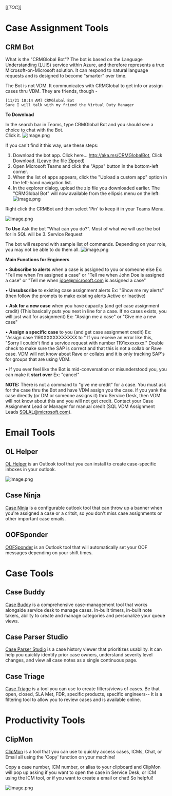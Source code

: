[[_TOC_]]

# Case Assignment Tools

## CRM Bot

What is the "CRMGlobal Bot"?
The bot is based on the Language Understanding (LUIS) service within Azure, and therefore represents a true Microsoft-on-Microsoft solution.  It can respond to natural language requests and is designed to become "smarter" over time.

The Bot is not VDM.  It communicates with CRMGlobal to get info or assign cases thru VDM.  They are friends, though - 

	[11/21 10:14 AM] CRMGlobal Bot
	Sure I will talk with my friend the Virtual Duty Manager 

**To Download**

 In the search bar in Teams, type CRMGlobal Bot and you should see a choice to chat with the Bot.  
Click it.
![image.png](/.attachments/image-498f956f-4bde-49a0-878e-81c2cea0f14e.png)

If you can't find it this way, use these steps:

1. Download the bot app.  Click here… http://aka.ms/CRMGlobalBot, Click Download. (Leave the file Zipped)
2. Open Microsoft Teams and click the "Apps" button in the bottom-left corner.
3. When the list of apps appears, click the "Upload a custom app" option in the left-hand navigation list.
4. In the explorer dialog, upload the zip file you downloaded earlier.
The "CRMGlobal Bot" will now available from the ellipsis menu on the left:	
![image.png](/.attachments/image-28d568c8-1465-4e22-a882-d299564d8ccd.png)

Right click the CRMBot and then select 'Pin' to keep it in your Teams Menu.

![image.png](/.attachments/image-30d3886f-83d7-4ecf-84bf-d695166faa8a.png)

**To Use**
Ask the bot "What can you do?".  Most of what we will use the bot for in SQL will be 3. Service Request
	
	

The bot will respond with sample list of commands.  Depending on your role, you may not be able to do them all.
![image.png](/.attachments/image-027c2b36-d1e4-40f5-8664-cf4f18116519.png)

**Main Functions for Engineers**

• **Subscribe to alerts** when a case is assigned to you or someone else
Ex: "Tell me when I’m assigned a case" or "Tell me when John Doe is assigned a case" or "Tell me when jdoe@microsoft.com is assigned a case"

• **Unsubscribe** to existing case assignment alerts
Ex: "Show me my alerts" (then follow the prompts to make existing alerts Active or Inactive)
 
• **Ask for a new case** when you have capacity (and get case assignment credit)
(This basically puts you next in line for a case.  If no cases exists, you will just wait for assignment)
Ex: "Assign me a case" or "Give me a new case"
 
• **Assign a specific case** to you (and get case assignment credit)
Ex: "Assign case 119XXXXXXXXXXXX to <your alias or full name>" 
If you receive an error like this, "Sorry I couldn't find a service request with number 1191xxxxxxxx."  Double check to make sure the SAP is correct and that this is not a collab or Rave case.  VDM will not know about Rave or collabs and it is only tracking SAP's for groups that are using VDM.
	 
• If you ever feel like the Bot is mid-conversation or misunderstood you, you can make it **start over**
Ex: "cancel"
		
**NOTE:**  There is not a command to "give me credit" for a case.  You must ask for the case thru the Bot and have VDM assign you the case.  If you yank the case directly (or  DM or someone assigns it) thru Service Desk, then VDM will not know about this and you will not get credit.  Contact your Case Assignment Lead or Manager for manual credit (SQL VDM Assignment Leads <SQLAL@microsoft.com>).


# Email Tools

## OL Helper

[OL Helper](http://toolbox/OLHelper) is an Outlook tool that you can install to create case-specific inboxes in your outlook.

![image.png](/.attachments/image-45d9cba3-f116-46e0-bf06-b29a88058cba.png)

## Case Ninja

[Case Ninja](https://aka.ms/caseninja) is a configurable outlook tool that can throw up a banner when you're assigned a case or a critsit, so you don't miss case assignments or other important case emails.

## OOFSponder

[OOFSponder](http://toolbox/oofsponder) is an Outlook tool that will automatically set your OOF messages depending on your shift times.

# Case Tools

## Case Buddy

[Case Buddy](https://aka.ms/casebuddy) is a comprehensive case-management tool that works alongside service desk to manage cases. In-built timers, in-built note takers, ability to create and manage categories and personalize your queue views.

## Case Parser Studio

[Case Parser Studio](https://microsoft.sharepoint.com/teams/EAST/SitePages/Case-Parser-Pro.aspx) is a case history viewer that prioritizes usability. It can help you quickly identify prior case owners, understand severity level changes, and view all case notes as a single continuous page.

## Case Triage

[Case Triage](https://aka.ms/casetriage) is a tool you can use to create filters/views of cases. Be that open, closed, SLA Met, FDR, specific products, specific engineers-- It is a filtering tool to allow you to review cases and is available online.

# Productivity Tools

## ClipMon

[ClipMon](https://aka.ms/clipmon) is a tool that you can use to quickly access cases, ICMs, Chat, or Email all using the 'Copy' function on your machine!

Copy a case number, ICM number, or alias to your clipboard and ClipMon will pop up asking if you want to open the case in Service Desk, or ICM using the ICM tool, or if you want to create a email or chat! So helpful!

![image.png](/.attachments/image-d636c626-9236-4ed0-af31-b6d5b99f8597.png)